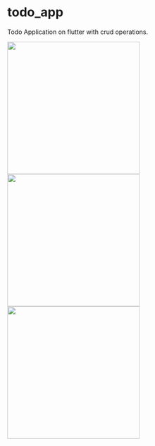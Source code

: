 # todo_app

Todo Application on flutter with crud operations. 

<img src="https://github.com/user-attachments/assets/cc41c7c7-f579-4b11-8d14-90c0f16672eb" width="300" />
<img src="https://github.com/user-attachments/assets/03d9df54-0245-404c-8424-cca29492d9bf" width="300" />
<img src="https://github.com/user-attachments/assets/20413f99-ec28-4aa0-9089-6f2470dfc629" width="300" />

